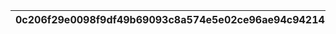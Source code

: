 |0c206f29e0098f9df49b69093c8a574e5e02ce96ae94c94214149d78ccd5c07d|6ed16b86dcf3f052d7fcdd3bf5081b0bb4ba01010fc6e80aec96848a7e3ef2a6|b6603d15953043125f0b0cfde2ff58e5ebe8dd1a719664a89a4f2297383a182e|5e27923bb2287db1f79cf6118ce3dd5cf3d6b9d0ed28a61e5e361c1b8ffb3f8c|
| --- | --- | --- | --- |